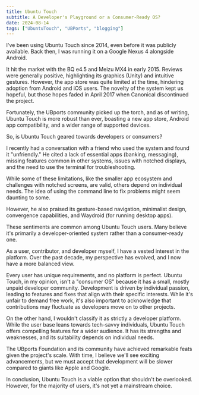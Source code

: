 ```yaml
---
title: Ubuntu Touch
subtitle: A Developer's Playground or a Consumer-Ready OS?
date: 2024-08-14
tags: ["UbuntuTouch", "UBPorts", "blogging"]
---
```



I've been using Ubuntu Touch since 2014, even before it was publicly available. Back then, I was running it on a Google Nexus 4 alongside Android.

It hit the market with the BQ e4.5 and Meizu MX4 in early 2015. Reviews were generally positive, highlighting its graphics (Unity) and intuitive gestures. However, the app store was quite limited at the time, hindering adoption from Android and iOS users. The novelty of the system kept us hopeful, but those hopes faded in April 2017 when Canonical discontinued the project.

Fortunately, the UBports community picked up the torch, and as of writing, Ubuntu Touch is more robust than ever, boasting a new app store, Android app compatibility, and a wider range of supported devices.

So, is Ubuntu Touch geared towards developers or consumers?

I recently had a conversation with a friend who used the system and found it "unfriendly." He cited a lack of essential apps (banking, messaging), missing features common in other systems, issues with notched displays, and the need to use the terminal for troubleshooting.

While some of these limitations, like the smaller app ecosystem and challenges with notched screens, are valid, others depend on individual needs. The idea of using the command line to fix problems might seem daunting to some.

However, he also praised its gesture-based navigation, minimalist design, convergence capabilities, and Waydroid (for running desktop apps).

These sentiments are common among Ubuntu Touch users. Many believe it's primarily a developer-oriented system rather than a consumer-ready one.

As a user, contributor, and developer myself, I have a vested interest in the platform. Over the past decade, my perspective has evolved, and I now have a more balanced view.

Every user has unique requirements, and no platform is perfect. Ubuntu Touch, in my opinion, isn't a "consumer OS" because it has a small, mostly unpaid developer community. Development is driven by individual passion, leading to features and fixes that align with their specific interests. While it's unfair to demand free work, it's also important to acknowledge that contributions may fluctuate as developers move on to other projects.

On the other hand, I wouldn't classify it as strictly a developer platform. While the user base leans towards tech-savvy individuals, Ubuntu Touch offers compelling features for a wider audience. It has its strengths and weaknesses, and its suitability depends on individual needs.

The UBports Foundation and its community have achieved remarkable feats given the project's scale. With time, I believe we'll see exciting advancements, but we must accept that development will be slower compared to giants like Apple and Google.

In conclusion, Ubuntu Touch is a viable option that shouldn't be overlooked. However, for the majority of users, it's not yet a mainstream choice.

